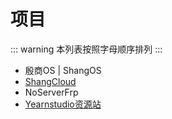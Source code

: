 # 项目

::: warning 本列表按照字母顺序排列
:::

- 殷商OS | ShangOS
- [ShangCloud](https://yearnstudio.apifox.cn)
- NoServerFrp
- [Yearnstudio资源站](https://alist.yearnstudio.cn)